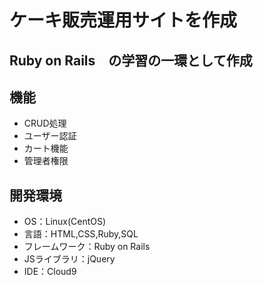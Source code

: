 # ケーキ販売運用サイトを作成

## Ruby on Rails　の学習の一環として作成

## 機能
- CRUD処理
- ユーザー認証
- カート機能
- 管理者権限

## 開発環境
- OS：Linux(CentOS)
- 言語：HTML,CSS,Ruby,SQL
- フレームワーク：Ruby on Rails
- JSライブラリ：jQuery
- IDE：Cloud9
